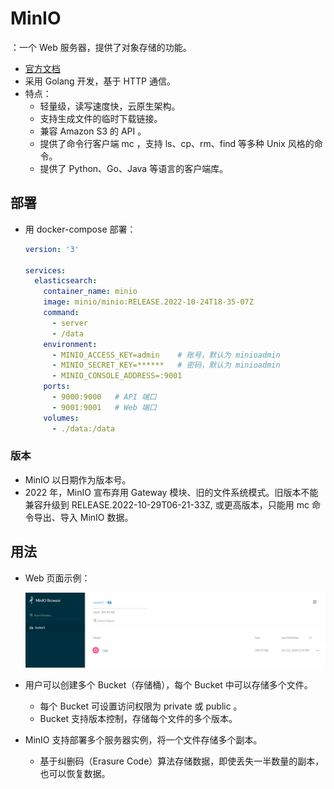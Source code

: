 # MinIO

：一个 Web 服务器，提供了对象存储的功能。
- [官方文档](https://docs.min.io/docs/)
- 采用 Golang 开发，基于 HTTP 通信。
- 特点：
  - 轻量级，读写速度快，云原生架构。
  - 支持生成文件的临时下载链接。
  - 兼容 Amazon S3 的 API 。
  - 提供了命令行客户端 mc ，支持 ls、cp、rm、find 等多种 Unix 风格的命令。
  - 提供了 Python、Go、Java 等语言的客户端库。

## 部署

- 用 docker-compose 部署：
  ```yml
  version: '3'

  services:
    elasticsearch:
      container_name: minio
      image: minio/minio:RELEASE.2022-10-24T18-35-07Z
      command:
        - server
        - /data
      environment:
        - MINIO_ACCESS_KEY=admin    # 账号，默认为 minioadmin
        - MINIO_SECRET_KEY=******   # 密码，默认为 minioadmin
        - MINIO_CONSOLE_ADDRESS=:9001
      ports:
        - 9000:9000   # API 端口
        - 9001:9001   # Web 端口
      volumes:
        - ./data:/data
  ```

### 版本

- MinIO 以日期作为版本号。
- 2022 年，MinIO 宣布弃用 Gateway 模块、旧的文件系统模式。旧版本不能兼容升级到 RELEASE.2022-10-29T06-21-33Z, 或更高版本，只能用 mc 命令导出、导入 MinIO 数据。

## 用法

- Web 页面示例：

  ![](./MinIO.png)

- 用户可以创建多个 Bucket（存储桶），每个 Bucket 中可以存储多个文件。
  - 每个 Bucket 可设置访问权限为 private 或 public 。
  - Bucket 支持版本控制，存储每个文件的多个版本。

- MinIO 支持部署多个服务器实例，将一个文件存储多个副本。
  - 基于纠删码（Erasure Code）算法存储数据，即使丢失一半数量的副本，也可以恢复数据。
